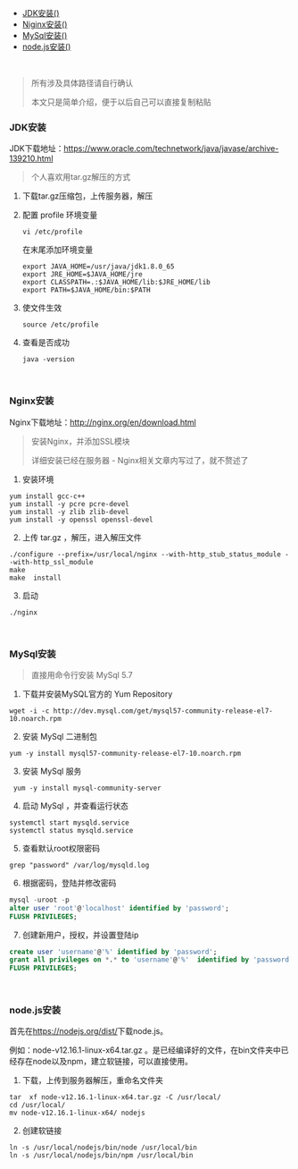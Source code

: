 - [JDK安装()](#jdk)
- [Niginx安装()](#nginx)
- [MySql安装()](#mysql)
- [node.js安装()](#node)

<br>

> 所有涉及具体路径请自行确认
>
> 本文只是简单介绍，便于以后自己可以直接复制粘贴

### <span id="jdk">JDK安装</span>

JDK下载地址：<a href="https://www.oracle.com/technetwork/java/javase/archive-139210.html" target="_blank">https://www.oracle.com/technetwork/java/javase/archive-139210.html</a>

> 个人喜欢用tar.gz解压的方式

1. 下载tar.gz压缩包，上传服务器，解压

2. 配置 profile 环境变量

   ```shell
   vi /etc/profile
   ```

   在末尾添加环境变量

   ```Properties
   export JAVA_HOME=/usr/java/jdk1.8.0_65
   export JRE_HOME=$JAVA_HOME/jre
   export CLASSPATH=.:$JAVA_HOME/lib:$JRE_HOME/lib
   export PATH=$JAVA_HOME/bin:$PATH
   ```

3. 使文件生效 

   ```shell
   source /etc/profile 
   ```

4. 查看是否成功

   ```shell
   java -version
   ```



<br>

### <span id="nginx">Nginx安装</span>


Nginx下载地址：<a href="http://nginx.org/en/download.html" target="_blank">http://nginx.org/en/download.html</a>

> 安装Nginx，并添加SSL模块
>
> 详细安装已经在服务器 - Nginx相关文章内写过了，就不赘述了

1. 安装环境

```
yum install gcc-c++
yum install -y pcre pcre-devel
yum install -y zlib zlib-devel
yum install -y openssl openssl-devel
```

2. 上传 tar.gz ，解压，进入解压文件

```
./configure --prefix=/usr/local/nginx --with-http_stub_status_module --with-http_ssl_module
make
make  install
```

3. 启动

```
./nginx
```




<br>

### <span id="mysql">MySql安装</span>

> 直接用命令行安装 MySql 5.7 

1. 下载并安装MySQL官方的 Yum Repository

```shell
wget -i -c http://dev.mysql.com/get/mysql57-community-release-el7-10.noarch.rpm 
```

2. 安装 MySql 二进制包

```shell
yum -y install mysql57-community-release-el7-10.noarch.rpm 
```

3. 安装 MySql 服务 

```shell
 yum -y install mysql-community-server 
```

4. 启动 MySql ，并查看运行状态

```
systemctl start mysqld.service 
systemctl status mysqld.service 
```

5. 查看默认root权限密码

```shell
grep "password" /var/log/mysqld.log
```

6. 根据密码，登陆并修改密码

```SQL
mysql -uroot -p 
alter user 'root'@'localhost' identified by 'password';
FLUSH PRIVILEGES;
```

7. 创建新用户，授权，并设置登陆ip

```SQL
create user 'username'@'%' identified by 'password';
grant all privileges on *.* to 'username'@'%'  identified by 'password' with grant option;
FLUSH PRIVILEGES;
```



<br>


### <span id="node">node.js安装</span>

首先在<a target="_blank" href="https://nodejs.org/dist/">https://nodejs.org/dist/</a>下载node.js。

例如：node-v12.16.1-linux-x64.tar.gz 。是已经编译好的文件，在bin文件夹中已经存在node以及npm，建立软链接，可以直接使用。

1. 下载，上传到服务器解压，重命名文件夹
```shell
tar  xf node-v12.16.1-linux-x64.tar.gz -C /usr/local/
cd /usr/local/
mv node-v12.16.1-linux-x64/ nodejs
```

2. 创建软链接
```shell
ln -s /usr/local/nodejs/bin/node /usr/local/bin
ln -s /usr/local/nodejs/bin/npm /usr/local/bin
```
